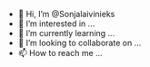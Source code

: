 - 👋 Hi, I’m @Sonjalaivinieks
- 👀 I’m interested in ...
- 🌱 I’m currently learning ...
- 💞️ I’m looking to collaborate on ...
- 📫 How to reach me ...

<!---
Sonjalaivinieks/Sonjalaivinieks is a ✨ special ✨ repository because its `README.md` (this file) appears on your GitHub profile.
You can click the Preview link to take a look at your changes.
--->
